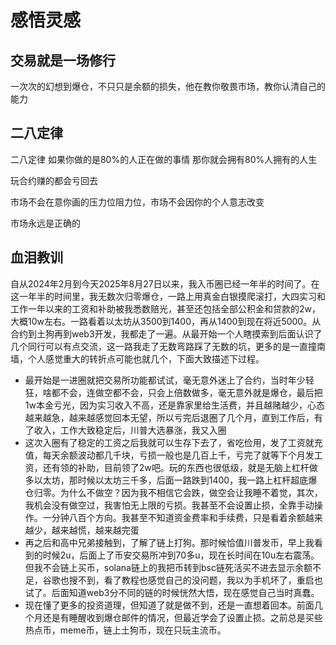 # 感悟灵感

## 交易就是一场修行

一次次的幻想到爆仓，不只只是余额的损失，他在教你敬畏市场，教你认清自己的能力



## 二八定律

二八定律 如果你做的是80%的人正在做的事情 那你就会拥有80%人拥有的人生

玩合约赚的都会亏回去

市场不会在意你画的压力位阻力位，市场不会因你的个人意志改变

市场永远是正确的

## 血泪教训
自从2024年2月到今天2025年8月27日以来，我入币圈已经一年半的时间了。在这一年半的时间里，我无数次归零爆仓，一路上用真金白银摸爬滚打，大四实习和工作一年以来的工资和补助被我悉数赔光，甚至还包括全部公积金和贷款的2w，大概10w左右。一路看着以太坊从3500到1400，再从1400到现在将近5000。从合约到土狗再到web3开发，我都走了一遍。从最开始一个人瞎摸索到后面认识了几个同行可以有点交流，这一路我走了无数弯路踩了无数的坑，更多的是一直撞南墙，个人感觉重大的转折点可能也就几个，下面大致描述下过程。  
- 最开始是一进圈就把交易所功能都试试，毫无意外迷上了合约，当时年少轻狂，啥都不会，连做空都不会，只会上倍数做多，毫无意外就是爆仓，最后把1w本金亏光，因为实习收入不高，还是靠家里给生活费，并且越赌越少，心态越来越急，越来越感觉回本无望，所以亏完后退圈了几个月，直到工作后，有了收入，工作大致稳定后，川普大选暴涨，我又入圈
- 这次入圈有了稳定的工资之后我就可以生存下去了，省吃俭用，发了工资就充值，每天余额波动都几千块，亏损一般也是几百上千，亏完了就等下个月发工资，还有领的补助，目前领了2w吧。玩的东西也很低级，就是无脑上杠杆做多以太坊，那时候以太坊三千多，后面一路跌到1400，我一路上杠杆超底爆仓归零。为什么不做空？因为我不相信它会跌，做空会让我睡不着觉，其次，我机会没有做空过，我害怕无上限的亏损。我甚至不会设置止损，全靠手动操作。一分钟八百个方向。我甚至不知道资金费率和手续费，只是看着余额越来越少，越来越慌，越来越完蛋
- 再之后和高中兄弟接触到，了解了链上打狗。那时候恰值川普发币，早上我看到的时候2u，后面上了币安交易所冲到70多u，现在长时间在10u左右震荡。但我不会链上买币，solana链上的我把币转到bsc链死活买不进去显示余额不足，谷歌也搜不到，看了教程也感觉自己的没问题，我以为手机坏了，重启也试了。后面知道web3分不同的链的时候恍然大悟，现在感觉自己当时真蠢。
- 现在懂了更多的投资道理，但知道了就是做不到，还是一直想着回本。前面几个月还是有睡醒收到爆仓邮件的情况，但最近学会了设置止损。之前总是买些热点币，meme币，链上土狗币，现在只玩主流币。